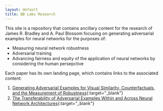 ```yaml
---
layout: default
title: BB Labs Research
---
```


<!--- ![Under construction](under_construction.jpg) --->

<!--- **This web site is under construction!!!** --->

This site is a repository that contains ancillary content for the research of James R. Bradley and A. Paul Blossom focusing on 
generating adversarial examples for neural networks for the purposes of:

- Measuring neural network robustness
- Adversarial training
- Advancing fairness and equity of the application of neural networks by considering the human persepctive

Each paper has its own landing page, which contains links to the associated content:

1. [Generating Adversarial Examples for Visual Similarity, Counterfactuals, and the Measurement of Robustness](./gae_ga/){:target="_blank"}
2. [The Transferability of Adversarial Examples Within and Across Neural Network Architectures](./xfr/){:target="_blank"}